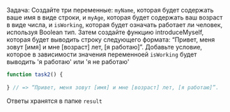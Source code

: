 Задача: Создайте три переменные: `myName`, которая будет содержать ваше имя в виде строки,
и `myAge`, которая будет содержать ваш возраст в виде числа, и `isWorking`, которая будет означать работает ли человек, используя Boolean тип. Затем создайте функцию introduceMyself, которая будет выводить строку следующего формата: “Привет, меня зовут [имя] и мне [возраст] лет, [я работаю]”.
Добавьте условие, которое в зависимости значения переменноей `isWorking` будет выводить 'я работаю' или 'я не работаю'
```js
function task2() {
    
} // => “Привет, меня зовут [имя] и мне [возраст] лет, [я работаю]”.
```
Ответы хранятся в папке `result`
